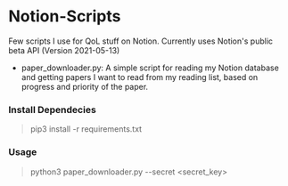 # Notion-Scripts

Few scripts I use for QoL stuff on Notion. Currently uses Notion's public beta API (Version 2021-05-13)


* paper_downloader.py: A simple script for reading my Notion database and getting papers I want to read from my reading list, based on progress and priority of the paper.

### Install Dependecies

> pip3 install -r requirements.txt

### Usage
> python3 paper_downloader.py --secret &lt;secret_key&gt;
